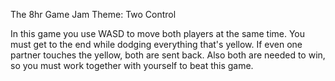 The 8hr Game Jam
Theme: Two Control

In this game you use WASD to move both players at the same time. You must get to the end while dodging everything that's yellow. 
If even one partner touches the yellow, both are sent back. Also both are needed to win, so you must work together with yourself to beat this game.
